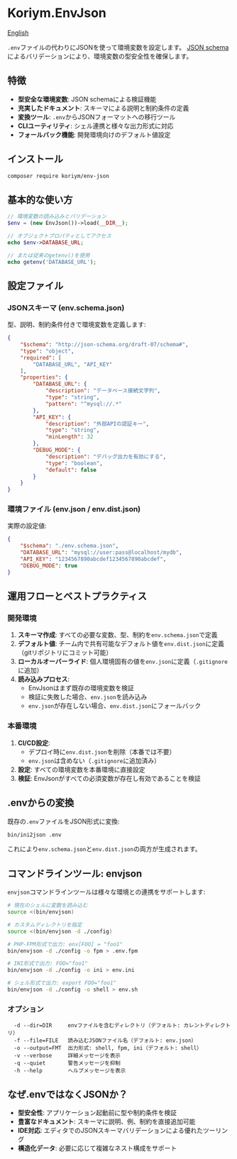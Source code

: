 # Koriym.EnvJson

[English](./README.md)

`.env`ファイルの代わりにJSONを使って環境変数を設定します。
[JSON schema](https://json-schema.org/)によるバリデーションにより、環境変数の型安全性を確保します。

## 特徴

- **型安全な環境変数**: JSON schemaによる検証機能
- **充実したドキュメント**: スキーマによる説明と制約条件の定義
- **変換ツール**: `.env`からJSONフォーマットへの移行ツール
- **CLIユーティリティ**: シェル連携と様々な出力形式に対応
- **フォールバック機能**: 開発環境向けのデフォルト値設定

## インストール

```bash
composer require koriym/env-json
```

## 基本的な使い方

```php
// 環境変数の読み込みとバリデーション
$env = (new EnvJson())->load(__DIR__);

// オブジェクトプロパティとしてアクセス
echo $env->DATABASE_URL;

// または従来のgetenv()を使用
echo getenv('DATABASE_URL');
```

## 設定ファイル

### JSONスキーマ (env.schema.json)

型、説明、制約条件付きで環境変数を定義します:

```json
{
    "$schema": "http://json-schema.org/draft-07/schema#",
    "type": "object",
    "required": [
        "DATABASE_URL", "API_KEY"
    ],
    "properties": {
        "DATABASE_URL": {
            "description": "データベース接続文字列",
            "type": "string",
            "pattern": "^mysql://.*"
        },
        "API_KEY": {
            "description": "外部APIの認証キー",
            "type": "string",
            "minLength": 32
        },
        "DEBUG_MODE": {
            "description": "デバッグ出力を有効にする",
            "type": "boolean",
            "default": false
        }
    }
}
```

### 環境ファイル (env.json / env.dist.json)

実際の設定値:

```json
{
    "$schema": "./env.schema.json",
    "DATABASE_URL": "mysql://user:pass@localhost/mydb",
    "API_KEY": "1234567890abcdef1234567890abcdef",
    "DEBUG_MODE": true
}
```

## 運用フローとベストプラクティス

### 開発環境

1. **スキーマ作成**: すべての必要な変数、型、制約を`env.schema.json`で定義
2. **デフォルト値**: チーム内で共有可能なデフォルト値を`env.dist.json`に定義（gitリポジトリにコミット可能）
3. **ローカルオーバーライド**: 個人環境固有の値を`env.json`に定義（`.gitignore`に追加）
4. **読み込みプロセス**:
    - EnvJsonはまず既存の環境変数を検証
    - 検証に失敗した場合、`env.json`を読み込み
    - `env.json`が存在しない場合、`env.dist.json`にフォールバック

### 本番環境

1. **CI/CD設定**:
    - デプロイ時に`env.dist.json`を削除（本番では不要）
    - `env.json`は含めない（`.gitignore`に追加済み）
2. **設定**: すべての環境変数を本番環境に直接設定
3. **検証**: EnvJsonがすべての必須変数が存在し有効であることを検証

## .envからの変換

既存の`.env`ファイルをJSON形式に変換:

```bash
bin/ini2json .env
```

これにより`env.schema.json`と`env.dist.json`の両方が生成されます。

## コマンドラインツール: envjson

`envjson`コマンドラインツールは様々な環境との連携をサポートします:

```bash
# 現在のシェルに変数を読み込む
source <(bin/envjson)

# カスタムディレクトリを指定
source <(bin/envjson -d ./config)

# PHP-FPM形式で出力: env[FOO] = "foo1"
bin/envjson -d ./config -o fpm > .env.fpm

# INI形式で出力: FOO="foo1"
bin/envjson -d ./config -o ini > env.ini

# シェル形式で出力: export FOO="foo1"
bin/envjson -d ./config -o shell > env.sh
```

### オプション

```
  -d --dir=DIR     envファイルを含むディレクトリ（デフォルト: カレントディレクトリ）
  -f --file=FILE   読み込むJSONファイル名（デフォルト: env.json）
  -o --output=FMT  出力形式: shell, fpm, ini（デフォルト: shell）
  -v --verbose     詳細メッセージを表示
  -q --quiet       警告メッセージを抑制
  -h --help        ヘルプメッセージを表示
```

## なぜ.envではなくJSONか？

- **型安全性**: アプリケーション起動前に型や制約条件を検証
- **豊富なドキュメント**: スキーマに説明、例、制約を直接追加可能
- **IDE対応**: エディタでのJSONスキーマバリデーションによる優れたツーリング
- **構造化データ**: 必要に応じて複雑なネスト構成をサポート
